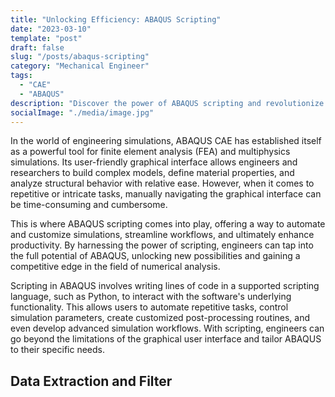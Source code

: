 ```yaml
---
title: "Unlocking Efficiency: ABAQUS Scripting"
date: "2023-03-10"
template: "post"
draft: false
slug: "/posts/abaqus-scripting"
category: "Mechanical Engineer"
tags:
  - "CAE"
  - "ABAQUS"
description: "Discover the power of ABAQUS scripting and revolutionize your engineering simulations with automation, customization, and enhanced efficiency. "
socialImage: "./media/image.jpg"
---
```


In the world of engineering simulations, ABAQUS CAE has established itself as a powerful tool for finite element analysis (FEA) and multiphysics simulations. Its user-friendly graphical interface allows engineers and researchers to build complex models, define material properties, and analyze structural behavior with relative ease. However, when it comes to repetitive or intricate tasks, manually navigating the graphical interface can be time-consuming and cumbersome.

This is where ABAQUS scripting comes into play, offering a way to automate and customize simulations, streamline workflows, and ultimately enhance productivity. By harnessing the power of scripting, engineers can tap into the full potential of ABAQUS, unlocking new possibilities and gaining a competitive edge in the field of numerical analysis.

Scripting in ABAQUS involves writing lines of code in a supported scripting language, such as Python, to interact with the software's underlying functionality. This allows users to automate repetitive tasks, control simulation parameters, create customized post-processing routines, and even develop advanced simulation workflows. With scripting, engineers can go beyond the limitations of the graphical user interface and tailor ABAQUS to their specific needs.

## Data Extraction and Filter

